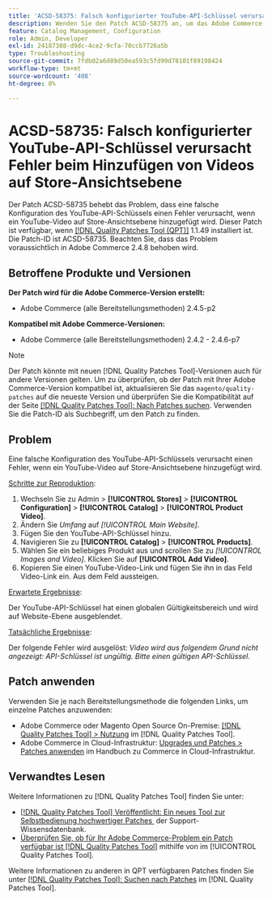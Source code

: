 ```yaml
---
title: 'ACSD-58375: Falsch konfigurierter YouTube-API-Schlüssel verursacht Fehler beim Hinzufügen von Videos auf Store-Ansichtsebene'
description: Wenden Sie den Patch ACSD-58375 an, um das Adobe Commerce-Problem zu beheben, bei dem eine falsche Konfiguration des YouTube-API-Schlüssels einen Fehler verursacht, wenn ein YouTube-Video auf Store-Ansichtsebene hinzugefügt wird.
feature: Catalog Management, Configuration
role: Admin, Developer
exl-id: 24187308-d9dc-4ce2-9cfa-70ccb7726a5b
type: Troubleshooting
source-git-commit: 7fdb02a6d89d50ea593c5fd99d78101f89198424
workflow-type: tm+mt
source-wordcount: '408'
ht-degree: 0%

---
```


# ACSD-58735: Falsch konfigurierter YouTube-API-Schlüssel verursacht Fehler beim Hinzufügen von Videos auf Store-Ansichtsebene

Der Patch ACSD-58735 behebt das Problem, dass eine falsche Konfiguration des YouTube-API-Schlüssels einen Fehler verursacht, wenn ein YouTube-Video auf Store-Ansichtsebene hinzugefügt wird. Dieser Patch ist verfügbar, wenn [[!DNL Quality Patches Tool (QPT)]](https://experienceleague.adobe.com/de/docs/commerce-operations/tools/quality-patches-tool/quality-patches-tool-to-self-serve-quality-patches) 1.1.49 installiert ist. Die Patch-ID ist ACSD-58735. Beachten Sie, dass das Problem voraussichtlich in Adobe Commerce 2.4.8 behoben wird.

## Betroffene Produkte und Versionen

**Der Patch wird für die Adobe Commerce-Version erstellt:**

* Adobe Commerce (alle Bereitstellungsmethoden) 2.4.5-p2

**Kompatibel mit Adobe Commerce-Versionen:**

* Adobe Commerce (alle Bereitstellungsmethoden) 2.4.2 - 2.4.6-p7

>[!NOTE]
>
>Der Patch könnte mit neuen [!DNL Quality Patches Tool]-Versionen auch für andere Versionen gelten. Um zu überprüfen, ob der Patch mit Ihrer Adobe Commerce-Version kompatibel ist, aktualisieren Sie das `magento/quality-patches` auf die neueste Version und überprüfen Sie die Kompatibilität auf der Seite [[!DNL Quality Patches Tool]: Nach Patches suchen](https://experienceleague.adobe.com/tools/commerce-quality-patches/index.html?lang=de). Verwenden Sie die Patch-ID als Suchbegriff, um den Patch zu finden.

## Problem

Eine falsche Konfiguration des YouTube-API-Schlüssels verursacht einen Fehler, wenn ein YouTube-Video auf Store-Ansichtsebene hinzugefügt wird.

<u>Schritte zur Reproduktion</u>:

1. Wechseln Sie zu Admin > **[!UICONTROL Stores]** > **[!UICONTROL Configuration]** > **[!UICONTROL Catalog]** > **[!UICONTROL Product Video]**.
1. Ändern Sie *Umfang* auf *[!UICONTROL Main Website]*.
1. Fügen Sie den YouTube-API-Schlüssel hinzu.
1. Navigieren Sie zu **[!UICONTROL Catalog]** > **[!UICONTROL Products]**.
1. Wählen Sie ein beliebiges Produkt aus und scrollen Sie zu *[!UICONTROL Images and Video]*. Klicken Sie auf **[!UICONTROL Add Video]**.
1. Kopieren Sie einen YouTube-Video-Link und fügen Sie ihn in das Feld Video-Link ein. Aus dem Feld aussteigen.

<u>Erwartete Ergebnisse</u>:

Der YouTube-API-Schlüssel hat einen globalen Gültigkeitsbereich und wird auf Website-Ebene ausgeblendet.

<u>Tatsächliche Ergebnisse</u>:

Der folgende Fehler wird ausgelöst: *Video wird aus folgendem Grund nicht angezeigt: API-Schlüssel ist ungültig. Bitte einen gültigen API-Schlüssel*.

## Patch anwenden

Verwenden Sie je nach Bereitstellungsmethode die folgenden Links, um einzelne Patches anzuwenden:

* Adobe Commerce oder Magento Open Source On-Premise: [[!DNL Quality Patches Tool] > Nutzung](/help/tools/quality-patches-tool/usage.md) im [!DNL Quality Patches Tool].
* Adobe Commerce in Cloud-Infrastruktur: [Upgrades und Patches > Patches anwenden](https://experienceleague.adobe.com/docs/commerce-cloud-service/user-guide/develop/upgrade/apply-patches.html?lang=de) im Handbuch zu Commerce in Cloud-Infrastruktur.

## Verwandtes Lesen

Weitere Informationen zu [!DNL Quality Patches Tool] finden Sie unter:

* [[!DNL Quality Patches Tool] Veröffentlicht: Ein neues Tool zur Selbstbedienung hochwertiger Patches &#x200B;](https://experienceleague.adobe.com/de/docs/commerce-operations/tools/quality-patches-tool/quality-patches-tool-to-self-serve-quality-patches) der Support-Wissensdatenbank.
* [Überprüfen Sie, ob für Ihr Adobe Commerce-Problem ein Patch verfügbar ist [!DNL Quality Patches Tool]](/help/tools/quality-patches-tool/patches-available-in-qpt/check-patch-for-magento-issue-with-magento-quality-patches.md) mithilfe von im [!UICONTROL Quality Patches Tool].


Weitere Informationen zu anderen in QPT verfügbaren Patches finden Sie unter [[!DNL Quality Patches Tool]: Suchen nach Patches](https://experienceleague.adobe.com/tools/commerce-quality-patches/index.html?lang=de) im [!DNL Quality Patches Tool].
